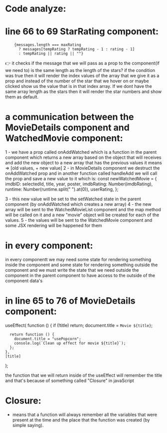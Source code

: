 <!-- @format -->

# Code analyze:

# line 66 to 69 StarRating component:

        {messages.length === maxRating
          ? messages[tempRating ? tempRating - 1 : rating - 1]
          : tempRating || rating || ""}

👉 it checks if the message that we will pass as a prop to the component(if we need to) is the same length as the length of the stars?
if the condition was true then it will render the index values of the array that we give it as a prop and instead of the number of the star that we hover on or maybe clicked show us the value that is in that index array. If we dont have the same array length as the stars then it will render the star numbers and show them as default.

# a communication between the MovieDetails component and WatchedMovie component:

1 - we have a prop called onAddWatched which is a function in the parent component which returns a new array based on the object that will receives and add the new object to a new array that has the previous values it means => [old values, + new value]
2 - in MovieDetails component we destruct the onAddWatched prop and in another function called handleAdd we will call the prop and save a new value to it which is:
const newWatchedMovie = {
imdbID: selectedId,
title,
year,
poster,
imdbRating: Number(imdbRating),
runtime: Number(runtime.split(" ").at(0)),
userRating,
};

3 - this new value will be set to the setWatched state in the parent component (by onAddWatched which creates a new array)
4 - the new array will be sent to the WatchedMovieList component and the map method will be called on it and a new "movie" object will be created for each of the values.
5 - the values will be sent to the WatchedMovie component and some JSX rendering will be happened for them

# in every component:

in every componentt we may need some state for rendering something inside the component and some state for rendering something outside the component and we must write the state that we need outside the component in the parent component to have access to the outside of the component data's


# in line 65 to 76 of MovieDetails component:

  useEffect(
    function () {
      if (!title) return;
      document.title = `Movie ${title}`;

      return function () {
        document.title = "usePopcorn";
        console.log(`Clean up effect for movie ${title}`);
      };
    },
    [title]
  );

the function that we will return inside of the useEffect will remember the title and that's because of something called "Closure" in javaScript

# Closure:  
- means that a function will always remember all the variables that were present at the time and the place that the function was created (by simple saying).